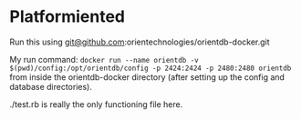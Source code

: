 # Platformiented

Run this using git@github.com:orientechnologies/orientdb-docker.git

My run command: `docker run --name orientdb -v $(pwd)/config:/opt/orientdb/config -p 2424:2424 -p 2480:2480 orientdb` from inside the
orientdb-docker directory (after setting up the config and database directories).

./test.rb is really the only functioning file here.

